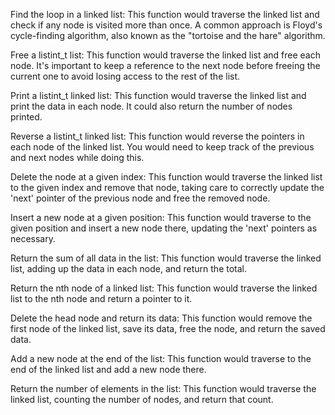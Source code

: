 Find the loop in a linked list: This function would traverse the linked list and check if any node is visited more than once. A common approach is Floyd's cycle-finding algorithm, also known as the "tortoise and the hare" algorithm.

Free a listint_t list: This function would traverse the linked list and free each node. It's important to keep a reference to the next node before freeing the current one to avoid losing access to the rest of the list.

Print a listint_t linked list: This function would traverse the linked list and print the data in each node. It could also return the number of nodes printed.

Reverse a listint_t linked list: This function would reverse the pointers in each node of the linked list. You would need to keep track of the previous and next nodes while doing this.

Delete the node at a given index: This function would traverse the linked list to the given index and remove that node, taking care to correctly update the 'next' pointer of the previous node and free the removed node.

Insert a new node at a given position: This function would traverse to the given position and insert a new node there, updating the 'next' pointers as necessary.

Return the sum of all data in the list: This function would traverse the linked list, adding up the data in each node, and return the total.

Return the nth node of a linked list: This function would traverse the linked list to the nth node and return a pointer to it.

Delete the head node and return its data: This function would remove the first node of the linked list, save its data, free the node, and return the saved data.

Add a new node at the end of the list: This function would traverse to the end of the linked list and add a new node there.

Return the number of elements in the list: This function would traverse the linked list, counting the number of nodes, and return that count.
